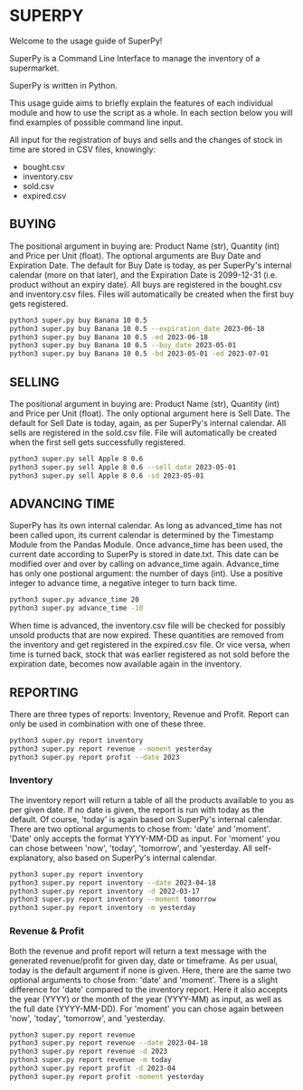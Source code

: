 # SUPERPY

Welcome to the usage guide of SuperPy!

SuperPy is a Command Line Interface to manage the inventory of a supermarket. 

SuperPy is written in Python. 

This usage guide aims to briefly explain the features of each individual module and how to use the script as a whole. In each section below you will find examples of possible command line input.

All input for the registration of buys and sells and the changes of stock in time are stored in CSV files, knowingly:
- bought.csv
- inventory.csv
- sold.csv
- expired.csv

## BUYING

The positional argument in buying are: Product Name (str), Quantity (int) and Price per Unit (float). The optional arguments are Buy Date and Expiration Date. The default for Buy Date is today, as per SuperPy's internal calendar (more on that later), and the Expiration Date is 2099-12-31 (i.e. product without an expiry date). All buys are registered in the bought.csv and inventory.csv files. Files will automatically be created when the first buy gets registered.

```zsh
python3 super.py buy Banana 10 0.5
python3 super.py buy Banana 10 0.5 --expiration_date 2023-06-18
python3 super.py buy Banana 10 0.5 -ed 2023-06-18
python3 super.py buy Banana 10 0.5 --buy_date 2023-05-01
python3 super.py buy Banana 10 0.5 -bd 2023-05-01 -ed 2023-07-01
```

## SELLING

The positional argument in buying are: Product Name (str), Quantity (int) and Price per Unit (float). The only optional argument here is Sell Date. The default for Sell Date is today, again, as per SuperPy's internal calendar. All sells are registered in the sold.csv file. File will automatically be created when the first sell gets successfully registered.

```zsh
python3 super.py sell Apple 8 0.6
python3 super.py sell Apple 8 0.6 --sell_date 2023-05-01
python3 super.py sell Apple 8 0.6 -sd 2023-05-01
```

## ADVANCING TIME

SuperPy has its own internal calendar. As long as advanced_time has not been called upon, its current calendar is determined by the Timestamp Module from the Pandas Module. Once advance_time has been used, the current date according to SuperPy is stored in date.txt. This date can be modified over and over by calling on advance_time again. Advance_time has only one postional argument: the number of days (int).  Use a positive integer to advance time, a negative integer to turn back time.

```zsh
python3 super.py advance_time 20
python3 super.py advance_time -10
```

When time is advanced, the inventory.csv file will be checked for possibly unsold products that are now expired. These quantities are removed from the inventory and get registered in the expired.csv file. Or vice versa, when time is turned back, stock that was earlier registered as not sold before the expiration date, becomes now available again in the inventory.

## REPORTING

There are three types of reports: Inventory, Revenue and Profit. Report can only be used in combination with one of these three.

```zsh
python3 super.py report inventory
python3 super.py report revenue --moment yesterday
python3 super.py report profit --date 2023
```

### Inventory
The inventory report will return a table of all the products available to you as per given date. If no date is given, the report is run with today as the default. Of course, 'today' is again based on SuperPy's internal calendar. There are two optional arguments to chose from: 'date' and 'moment'. 'Date' only accepts the format YYYY-MM-DD as input. For 'moment' you can chose between 'now', 'today', 'tomorrow', and 'yesterday. All self-explanatory, also based on SuperPy's internal calendar.

```zsh
python3 super.py report inventory
python3 super.py report inventory --date 2023-04-18
python3 super.py report inventory -d 2022-03-17
python3 super.py report inventory --moment tomorrow
python3 super.py report inventory -m yesterday
```

### Revenue & Profit
Both the revenue and profit report will return a text message with the generated revenue/profit for given day, date or timeframe. As per usual, today is the default argument if none is given. Here, there are the same two optional arguments to chose from: 'date' and 'moment'. There is a slight difference for 'date' compared to the inventory report. Here it also accepts the year (YYYY) or the month of the year (YYYY-MM) as input, as well as the full date (YYYY-MM-DD). For 'moment' you can chose again between 'now', 'today', 'tomorrow', and 'yesterday.

```zsh
python3 super.py report revenue
python3 super.py report revenue --date 2023-04-18
python3 super.py report revenue -d 2023
python3 super.py report revenue -m today
python3 super.py report profit -d 2023-04
python3 super.py report profit -moment yesterday
```
